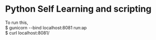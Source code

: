 # Python Self Learning and scripting

To run this,  
$ gunicorn --bind localhost:8081 run:ap  
$ curl localhost:8081/ 
